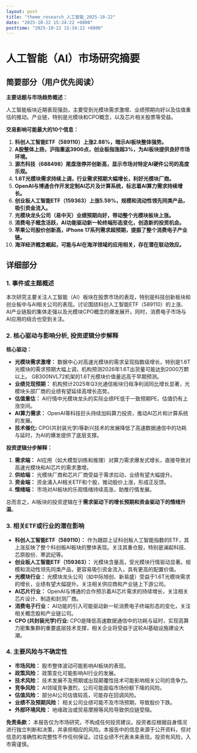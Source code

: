 ```yaml
---
layout: post
title: "theme_research_人工智能_2025-10-22"
date: "2025-10-22 15:34:22 +0800"
posttime: "2025-10-22 15:34:22 +0800"
---
```


# 人工智能（AI）市场研究摘要

## 简要部分（用户优先阅读）

**主要话题与市场趋势概述：**

人工智能板块近期表现强劲，主要受到光模块需求激增、业绩预期向好以及估值重估的推动。产业链，特别是光模块和CPO概念，以及芯片相关股票等受益。

**交易影响可能最大的10个信息：**

1.  **科创人工智能ETF（589110）上涨2.88%，暗示AI板块整体强势。**
2.  **A股整体上扬，沪指重返3900点，创业板指涨超3%，为AI板块提供良好市场环境。**
3.  **源杰科技（688498）尾盘涨停并创新高，显示市场对特定AI硬件公司的高度乐观。**
4.  **1.6T光模块需求持续上调，行业需求预期大幅增长，利好光模块厂商。**
5.  **OpenAI与博通合作开发定制AI芯片及计算系统，标志着AI算力需求持续增长。**
6.  **创业板人工智能ETF（159363）上涨5.59%，规模和流动性领先同类产品，吸引资金流入。**
7.  **光模块龙头公司（易中天）业绩预期向好，带动整个光模块板块上涨。**
8.  **消费电子概念活跃，AI功能驱动新一轮终端形态变化，创造新的投资机会。**
9.  **苹果公司股价创新高，iPhone 17系列需求超预期，提振了整个消费电子产业链。**
10. **海洋经济概念崛起，可能与AI在海洋领域的应用相关，存在潜在联动效应。**

## 详细部分

### 1. 事件或主题概述

本次研究主要关注人工智能（AI）板块在股票市场的表现，特别是科技创新板块和创业板中与AI相关公司的表现。讨论围绕科创人工智能ETF（589110）的上涨、AI产业链股的集体走强以及光模块CPO概念的爆发展开。同时，消费电子市场与AI应用的结合也受到关注。

### 2. 核心驱动与影响分析, 投资逻辑分步解释

**核心驱动：**

*   **光模块需求激增：** 数据中心对高速光模块的需求呈现指数级增长，特别是1.6T光模块的需求预期大幅上调，机构预测2026年1.6T出货量可能达到2000万颗以上。 GB300NVL72机架的1.6T光模块价值量远高于早期预测。
*   **业绩兑现预期：** 机构预计2025年Q3光通信板块归母净利润同比增长显著，光模块头部厂商的业绩有望延续高增长态势。
*   **估值重估：** AI行情中光模块龙头的实际业绩PE低于一致预期PE，估值仍有上涨空间。
*   **AI算力需求：** OpenAI等科技巨头持续加码算力投资，推动AI芯片和计算系统的发展。
*    **技术催化:** CPO(共封装光学)等新兴技术的发展降低了高速数据通信中的功耗与延时，为AI的爆发提供了底层支撑。

**投资逻辑分步解释：**

1.  **需求端：** AI应用（如大模型训练和推理）对算力需求爆发式增长，直接导致对高速光模块和AI芯片的需求激增。
2.  **供给端：** 光模块厂商和芯片厂商受益于需求拉动，业绩有望大幅提升。
3.  **资金端：** 资金涌入AI相关ETF和个股，推动股价上涨，形成正反馈。
4.  **情绪端：** 市场对AI板块的乐观情绪持续高涨，助推行情发展。

总而言之，AI板块的投资逻辑在于**需求驱动下的增长预期和资金驱动下的情绪升温**。

### 3. 相关ETF或行业的潜在影响

*   **科创人工智能ETF（589110）：** 作为跟踪上证科创板人工智能指数的ETF，其上涨反映了整个科创板AI板块的整体表现。关注其重仓股，特别是澜起科技、芯原股份、寒武纪等。
*   **创业板人工智能ETF（159363）：** 光模块含量高，受光模块行情驱动显著。规模和流动性领先同类产品，更容易吸引资金流入，具有更高的配置价值。
*   **光模块行业：** 光模块龙头公司（如中际旭创、新易盛）受益于1.6T光模块需求的增长，业绩有望大幅提升。关注相关供应商和产业链上下游公司。
*   **AI芯片行业：** OpenAI与博通的合作预示着AI芯片需求的持续增长，关注相关芯片设计、制造和封测厂商。
*   **消费电子行业：** AI功能的引入可能驱动新一轮消费电子终端形态的变化，关注相关概念股和产业链公司。
*   **CPO (共封装光学)行业:**  CPO是降低高速数据通信中的功耗与延时，实现高算力密集集群的重要底层技术支撑，相关企业将受益于这轮AI基础设施建设大潮。

### 4. 主要风险与不确定性

*   **市场风险：** 股市整体波动可能影响AI板块的表现。
*   **政策风险：** 政策变化可能影响AI行业的发展。
*   **技术风险：** 技术发展不及预期或出现颠覆性技术可能影响相关公司的竞争力。
*   **竞争风险：** AI领域竞争激烈，公司可能面临市场份额下降的风险。
*   **估值风险：** 部分AI公司估值较高，可能存在回调风险。
*   **业绩不及预期风险：** 相关公司业绩可能不及市场预期，导致股价下跌。
*   **外部环境风险：**  地缘政治或贸易摩擦等风险导致供应链受阻。

**免责条款：** 本报告仅为市场研究，不构成任何投资建议。投资者应根据自身情况进行独立判断和决策，并承担相应的风险。本报告中的信息来源于公开资料，但对信息的准确性和完整性不作任何保证。过往业绩不代表未来表现。投资有风险，入市需谨慎。